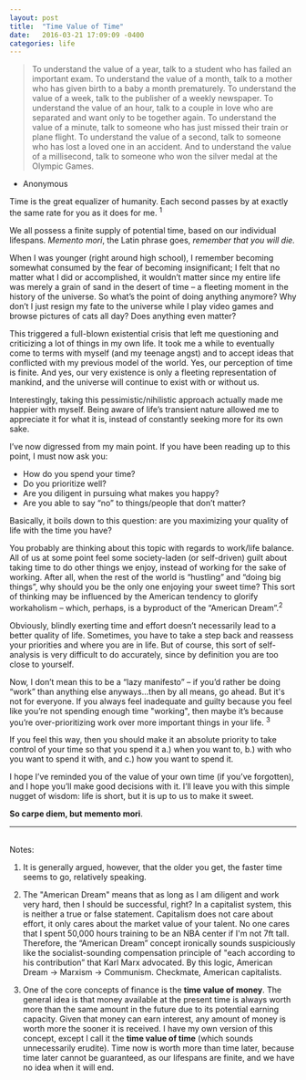 ```yaml
---
layout: post
title:  "Time Value of Time"
date:   2016-03-21 17:09:09 -0400
categories: life
---
```


>To understand the value of a year, talk to a student who has failed an important exam. 
To understand the value of a month, talk to a mother who has given birth to a baby a month prematurely. 
To understand the value of a week, talk to the publisher of a weekly newspaper. 
To understand the value of an hour, talk to a couple in love who are separated and want only to be together again. 
To understand the value of a minute, talk to someone who has just missed their train or plane flight. 
To understand the value of a second, talk to someone who has lost a loved one in an accident. 
And to understand the value of a millisecond, talk to someone who won the silver medal at the Olympic Games.
- Anonymous 


Time is the great equalizer of humanity. Each second passes by at exactly the same rate for you as it does for me. <sup>1</sup>

We all possess a finite supply of potential time, based on our individual lifespans. *Memento mori*, the Latin phrase goes, *remember that you will die.*

When I was younger (right around high school), I remember becoming somewhat consumed by the fear of becoming insignificant; I felt that no matter what I did or accomplished, it wouldn’t matter since my entire life was merely a grain of sand in the desert of time – a fleeting moment in the history of the universe. So what’s the point of doing anything anymore? Why don’t I just resign my fate to the universe while I play video games and browse pictures of cats all day? Does anything even matter? 

This triggered a full-blown existential crisis that left me questioning and criticizing a lot of things in my own life. It took me a while to eventually come to terms with myself (and my teenage angst) and to accept ideas that conflicted with my previous model of the world. Yes, our perception of time is finite. And yes, our very existence is only a fleeting representation of mankind, and the universe will continue to exist with or without us. 

Interestingly, taking this pessimistic/nihilistic approach actually made me happier with myself. Being aware of life’s transient nature allowed me to appreciate it for what it is, instead of constantly seeking more for its own sake. 

I’ve now digressed from my main point. If you have been reading up to this point, I must now ask you: 

+ How do you spend your time? 
+ Do you prioritize well? 
+ Are you diligent in pursuing what makes you happy? 
+ Are you able to say “no” to things/people that don’t matter? 

Basically, it boils down to this question: are you maximizing your quality of life with the time you have? 

You probably are thinking about this topic with regards to work/life balance. All of us at some point feel some society-laden (or self-driven) guilt about taking time to do other things we enjoy, instead of working for the sake of working. After all, when the rest of the world is “hustling” and “doing big things”, why should you be the only one enjoying your sweet time? This sort of thinking may be influenced by the American tendency to glorify workaholism – which, perhaps, is a byproduct of the “American Dream”.<sup>2</sup> 

Obviously, blindly exerting time and effort doesn’t necessarily lead to a better quality of life. Sometimes, you have to take a step back and reassess your priorities and where you are in life. But of course, this sort of self-analysis is very difficult to do accurately, since by definition you are too close to yourself.

Now, I don’t mean this to be a “lazy manifesto” – if you’d rather be doing “work” than anything else anyways...then by all means, go ahead. But it's not for everyone. If you always feel inadequate and guilty because you feel like you’re not spending enough time "working", then maybe it’s because you’re over-prioritizing work over more important things in your life. <sup>3</sup> 

If you feel this way, then you should make it an absolute priority to take control of your time so that you spend it a.) when you want to, b.) with who you want to spend it with, and c.) how you want to spend it. 

I hope I’ve reminded you of the value of your own time (if you’ve forgotten), and I hope you’ll make good decisions with it. I’ll leave you with this simple nugget of wisdom: life is short, but it is up to us to make it sweet. 

**So carpe diem, but memento mori**.

---
<br>
Notes: 

1. It is generally argued, however, that the older you get, the faster time seems to go, relatively speaking.

2. The "American Dream" means that as long as I am diligent and work very hard, then I should be successful, right? In a capitalist system, this is neither a true or false statement. Capitalism does not care about effort, it only cares about the market value of your talent. No one cares that I spent 50,000 hours training to be an NBA center if I'm not 7ft tall. Therefore, the “American Dream” concept ironically sounds suspiciously like the socialist-sounding compensation principle of "each according to his contribution” that Karl Marx advocated. By this logic, American Dream → Marxism → Communism. Checkmate, American capitalists. 

3. One of the core concepts of finance is the **time value of money**. The general idea is that money available at the present time is always worth more than the same amount in the future due to its potential earning capacity. Given that money can earn interest, any amount of money is worth more the sooner it is received. I have my own version of this concept, except I call it the **time value of time** (which sounds unnecessarily erudite). Time now is worth more than time later, because time later cannot be guaranteed, as our lifespans are finite, and we have no idea when it will end.